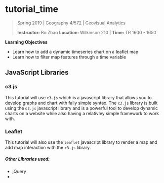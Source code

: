 # tutorial_time

> Spring 2019 | Geography 4/572 | Geovisual Analytics
>
> **Instructor:** Bo Zhao  **Location:** Wilkinson 210 | **Time:** TR 1600 - 1650

**Learning Objectives**

- Learn how to add a dynamic timeseries chart on a leaflet map
- Learn how to filter map features through a time variable

## JavaScript Libraries
### c3.js
This tutorial will use `c3.js` which is a javascript library that allows you to develop graphs and chart with faily simple syntax. The `c3.js` library is built using the `d3.js` javascript library and is a powerful tool to develop dynamic charts on a website while also having a relativley simple framework to work with. 

### Leaflet

This tutorial will also use the `leaflet` javascript library to render a map and add map interaction with the `c3.js` library.


##### Other Libraries used:
- jQuery
-
